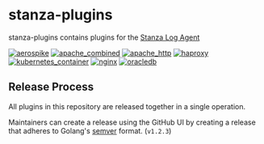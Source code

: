 # stanza-plugins

stanza-plugins contains plugins for the [Stanza Log Agent](https://github.com/observIQ/stanza)

[![aerospike](https://github.com/observIQ/stanza-plugins/actions/workflows/aerospike.yml/badge.svg)](https://github.com/observIQ/stanza-plugins/actions/workflows/aerospike.yml)
[![apache_combined](https://github.com/observIQ/stanza-plugins/actions/workflows/plugin_apache_combined.yml/badge.svg)](https://github.com/observIQ/stanza-plugins/actions/workflows/plugin_apache_combined.yml)
[![apache_http](https://github.com/observIQ/stanza-plugins/actions/workflows/apache_http.yml/badge.svg)](https://github.com/observIQ/stanza-plugins/actions/workflows/apache_http.yml)
[![haproxy](https://github.com/observIQ/stanza-plugins/actions/workflows/haproxy.yml/badge.svg)](https://github.com/observIQ/stanza-plugins/actions/workflows/haproxy.yml)
[![kubernetes_container](https://github.com/observIQ/stanza-plugins/actions/workflows/kubernetes_container.yml/badge.svg)](https://github.com/observIQ/stanza-plugins/actions/workflows/kubernetes_container.yml)
[![nginx](https://github.com/observIQ/stanza-plugins/actions/workflows/nginx.yml/badge.svg)](https://github.com/observIQ/stanza-plugins/actions/workflows/nginx.yml)
[![oracledb](https://github.com/observIQ/stanza-plugins/actions/workflows/oracledb.yml/badge.svg)](https://github.com/observIQ/stanza-plugins/actions/workflows/oracledb.yml)

## Release Process

All plugins in this repository are released together in a single operation.

Maintainers can create a release using the GitHub UI by creating a release that adheres to Golang's [semver](https://godoc.org/github.com/rogpeppe/go-internal/semver) format. (`v1.2.3`)
